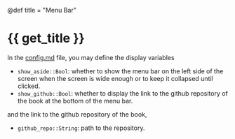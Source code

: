@def title = "Menu Bar"

# {{ get_title }}

In the [config.md](https://raw.githubusercontent.com/rmsrosa/booksjl-franklin-template/main/config.md) file, you may define the display variables

* `show_aside::Bool`: whether to show the menu bar on the left side of the screen when the screen is wide enough or to keep it collapsed until clicked.
* `show_github::Bool`: whether to display the link to the github repository of the book at the bottom of the menu bar.

and the link to the github repository of the book,

* `github_repo::String`: path to the repository.
